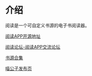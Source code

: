 # 介绍

阅读是一个可自定义书源的电子书阅读器。

[阅读APP开源地址](https://github.com/gedoor/legado)

[阅读论坛-阅读APP交流论坛](https://legado.cn/forum.php?mod=guide&view=hot&mobile=2)

[书源合集](http://www.yckceo.com/yuedu/shuyuans/index.html)

[喵公子发布页](http://fb.miaogongzi.cc/)
